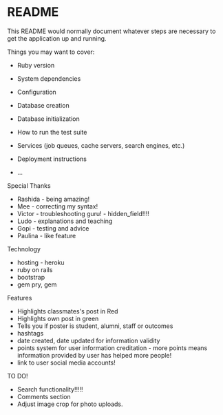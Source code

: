 # README

This README would normally document whatever steps are necessary to get the
application up and running.

Things you may want to cover:

* Ruby version

* System dependencies

* Configuration

* Database creation

* Database initialization

* How to run the test suite

* Services (job queues, cache servers, search engines, etc.)

* Deployment instructions

* ...


Special Thanks
- Rashida - being amazing!
- Mee - correcting my syntax!
- Victor - troubleshooting guru! - hidden_field!!!!
- Ludo - explanations and teaching
- Gopi - testing and advice
- Paulina - like feature

Technology
- hosting - heroku
- ruby on rails
- bootstrap
- gem pry, gem

Features
- Highlights classmates's post in Red
- Highlights own post in green
- Tells you if poster is student, alumni, staff or outcomes
- hashtags
- date created, date updated for information validity
- points system for user information creditation - more points means information provided by user has helped more people!
- link to user social media accounts!


TO DO!
- Search functionality!!!!!
- Comments section
- Adjust image crop for photo uploads. 
